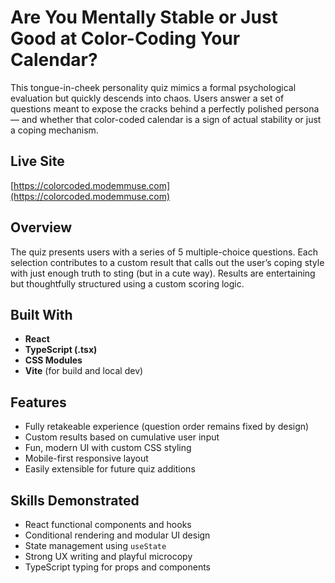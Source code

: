 # Are You Mentally Stable or Just Good at Color-Coding Your Calendar?

This tongue-in-cheek personality quiz mimics a formal psychological evaluation but quickly descends into chaos. Users answer a set of questions meant to expose the cracks behind a perfectly polished persona — and whether that color-coded calendar is a sign of actual stability or just a coping mechanism.

## Live Site
[https://colorcoded.modemmuse.com](https://colorcoded.modemmuse.com)

## Overview
The quiz presents users with a series of 5 multiple-choice questions. Each selection contributes to a custom result that calls out the user’s coping style with just enough truth to sting (but in a cute way). Results are entertaining but thoughtfully structured using a custom scoring logic.

## Built With
- **React**
- **TypeScript (.tsx)**
- **CSS Modules**
- **Vite** (for build and local dev)

## Features
- Fully retakeable experience (question order remains fixed by design)
- Custom results based on cumulative user input
- Fun, modern UI with custom CSS styling
- Mobile-first responsive layout
- Easily extensible for future quiz additions

## Skills Demonstrated
- React functional components and hooks
- Conditional rendering and modular UI design
- State management using `useState`
- Strong UX writing and playful microcopy
- TypeScript typing for props and components
